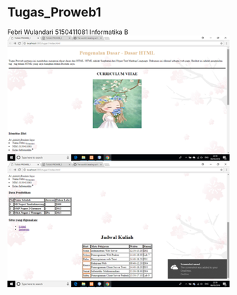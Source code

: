 # Tugas_Proweb1
Febri Wulandari
5150411081
Informatika B
![ss](https://github.com/Febri081/Tugas_Proweb1/blob/master/Tugas_Proweb1/Tugas_Proweb1/2018-03-06%20(1).png)
![ss](https://github.com/Febri081/Tugas_Proweb1/blob/master/Tugas_Proweb1/Tugas_Proweb1/2018-03-06%20(2).png)
